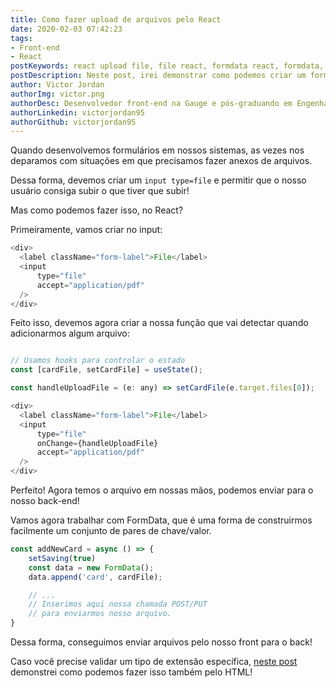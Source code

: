 ```yaml
---
title: Como fazer upload de arquivos pelo React
date: 2020-02-03 07:42:23
tags:
- Front-end
- React
postKeywords: react upload file, file react, formdata react, formdata, javascript, subir arquivo react, input file, html, javascript, react
postDescription: Neste post, irei demonstrar como podemos criar um formulário que permita fazer o upload de arquivos através do react
author: Victor Jordan
authorImg: victor.png
authorDesc: Desenvolvedor front-end na Gauge e pós-graduando em Engenharia de Software pela PUC-MG e formado em Banco de Dados pela Fatec, apaixonado por usabilidade, performance e UX!
authorLinkedin: victorjordan95
authorGithub: victorjordan95
---
```


Quando desenvolvemos formulários em nossos sistemas, as vezes nos deparamos com situações em que precisamos fazer anexos de arquivos.

Dessa forma, devemos criar um `input type=file` e permitir que o nosso usuário consiga subir o que tiver que subir!

Mas como podemos fazer isso, no React?

<!-- more -->

Primeiramente, vamos criar no input:

```javascript
<div>
  <label className="form-label">File</label>
  <input 
      type="file" 
      accept="application/pdf"    
  />
</div>
```

Feito isso, devemos agora criar a nossa função que vai detectar quando adicionarmos algum arquivo:

```javascript

// Usamos hooks para controlar o estado
const [cardFile, setCardFile] = useState();

const handleUploadFile = (e: any) => setCardFile(e.target.files[0]);

<div>
  <label className="form-label">File</label>
  <input 
      type="file" 
      onChange={handleUploadFile}
      accept="application/pdf"    
  />
</div>
```

Perfeito! Agora temos o arquivo em nossas mãos, podemos enviar para o nosso back-end!

Vamos agora trabalhar com FormData, que é uma forma de construirmos facilmente um conjunto de pares de chave/valor.


```javascript
const addNewCard = async () => {
    setSaving(true)
    const data = new FormData();
    data.append('card', cardFile);

    // ...
    // Inserimos aqui nossa chamada POST/PUT
    // para enviarmos nosso arquivo.
}
```

Dessa forma, conseguimos enviar arquivos pelo nosso front para o back!

Caso você precise validar um tipo de extensão específica, [neste post](https://backefront.com.br/como-limitar-tipo-arquivo-upload-html/) demonstrei como podemos fazer isso também pelo HTML!
